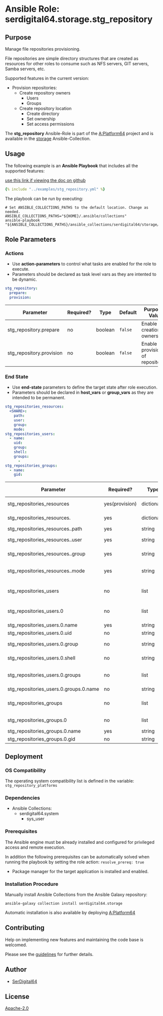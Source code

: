 # Ansible Role: serdigital64.storage.stg_repository

## Purpose

Manage file repositories provisioning.

File repositories are simple directory structures that are created as resources for other roles to consume such as NFS servers, GIT servers, Samba servers, etc.

Supported features in the current version:

- Provision repositories:
  - Create repository owners
    - Users
    - Groups
  - Create repository location
    - Create directory
    - Set ownership
    - Set access permissions

The **stg_repository** Ansible-Role is part of the [A:Platform64](https://github.com/aplatform64/aplatform64) project and is available in the [storage](https://aplatform64.readthedocs.io/en/latest/collections/storage) Ansible-Collection.

## Usage

The following example is an **Ansible Playbook** that includes all the supported features:

[use this link if viewing the doc on github](https://github.com/aplatform64/storage/blob/main/playbooks/stg_repository.yml)

```yaml
{% include "../examples/stg_repository.yml" %}
```

The playbook can be run by executing:

```shell
# Set ANSIBLE_COLLECTIONS_PATHS to the default location. Change as needed.
ANSIBLE_COLLECTIONS_PATHS="${HOME}/.ansible/collections"
ansible-playbook "${ANSIBLE_COLLECTIONS_PATHS}/ansible_collections/serdigital64/storage/playbooks/stg_repository.yml"
```

## Role Parameters

### Actions

- Use **action-parameters** to control what tasks are enabled for the role to execute.
- Parameters should be declared as task level vars as they are intented to be dynamic.

```yaml
stg_repository:
  prepare:
  provision:
```

| Parameter                | Required? | Type    | Default | Purpose / Value                     |
| ------------------------ | --------- | ------- | ------- | ----------------------------------- |
| stg_repository.prepare   | no        | boolean | `false` | Enable creationg of owners          |
| stg_repository.provision | no        | boolean | `false` | Enable provisioning of repositories |

### End State

- Use **end-state** parameters to define the target state after role execution.
- Parameters should be declared in **host_vars** or **group_vars** as they are intended to be permanent.

```yaml
stg_repositories_resources:
  <SHARE>:
    path:
    user:
    group:
    mode:
stg_repositories_users:
  - name:
    uid:
    group:
    shell:
    groups:
      -
stg_repositories_groups:
  - name:
    gid:
```

| Parameter                                | Required?      | Type       | Default | Purpose / Value               |
| ---------------------------------------- | -------------- | ---------- | ------- | ----------------------------- |
| stg_repositories_resources               | yes(provision) | dictionary |         | Repositories catalog          |
| stg_repositories_resources.<SHARE>       | yes            | dictionary |         | Repository definition         |
| stg_repositories_resources.<SHARE>.path  | yes            | string     |         | Full path                     |
| stg_repositories_resources.<SHARE>.user  | yes            | string     |         | Owning user                   |
| stg_repositories_resources.<SHARE>.group | yes            | string     |         | Owning group                  |
| stg_repositories_resources.<SHARE>.mode  | yes            | string     |         | Directory permissions (octal) |
| stg_repositories_users                   | no             | list       |         | Owning users catalog          |
| stg_repositories_users.0                 | no             | list       |         | Owning user definition        |
| stg_repositories_users.0.name            | yes            | string     |         | Login name                    |
| stg_repositories_users.0.uid             | no             | string     |         | User ID                       |
| stg_repositories_users.0.group           | no             | string     |         | Primary group name            |
| stg_repositories_users.0.shell           | no             | string     |         | Full path to the shell        |
| stg_repositories_users.0.groups          | no             | list       |         | List of secondary groups      |
| stg_repositories_users.0.groups.0.name   | no             | string     |         | Group name                    |
| stg_repositories_groups                  | no             | list       |         | Owning groups catalog         |
| stg_repositories_groups.0                | no             | list       |         | Group definition              |
| stg_repositories_groups.0.name           | yes            | string     |         | Name                          |
| stg_repositories_groups.0.gid            | no             | string     |         | Group ID                      |

## Deployment

### OS Compatibility

The operating system compatibility list is defined in the variable: `stg_repository_platforms`

### Dependencies

- Ansible Collections:
  - serdigital64.system
    - sys_user

### Prerequisites

The Ansible engine must be already installed and configured for privileged access and remote execution.

In addition the following prerequisites can be automatically solved when running the playbook by setting the role action: `resolve_prereq: true`

- Package manager for the target application is installed and enabled.

### Installation Procedure

Manually install Ansible Collections from the Ansible Galaxy repository:

```shell
ansible-galaxy collection install serdigital64.storage
```

Automatic installation is also available by deploying [A:Platform64](https://aplatform64.readthedocs.io/en/latest/#deployment)

## Contributing

Help on implementing new features and maintaining the code base is welcomed.

Please see the [guidelines](https://aplatform64.readthedocs.io/en/latest/contributing/CONTRIBUTING) for further details.

## Author

- [SerDigital64](https://serdigital64.github.io/)

## License

[Apache-2.0](https://www.apache.org/licenses/LICENSE-2.0.txt)
